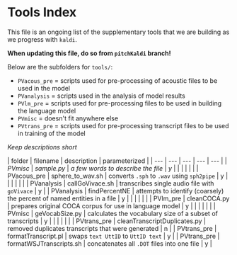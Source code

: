# Tools Index

This file is an ongoing list of the supplementary tools that we are building as we progress with `kaldi`.
 
**When updating this file, do so from `pitchKaldi` branch!**

Below are the subfolders for `tools/`:

- `PVacous_pre` = scripts used for pre-processing of acoustic files to be used in the model
- `PVanalysis` = scripts used in the analysis of model results
- `PVlm_pre` = scripts used for pre-processing files to be used in building the language model
- `PVmisc` = doesn't fit anywhere else
- `PVtrans_pre` = scripts used for pre-processing transcript files to be used in training of the model 

*Keep descriptions short*

| folder | filename | description | parameterized | 
| --- | --- | --- | --- | --- |
| *PVmisc* | *sample.py* | *a few words to describe the file* | *y* |
| | | | | <!--- keeps a blank line between folder types -->
| PVacous_pre | sphere_to_wav.sh | converts `.sph` to `.wav` using `sph2pipe` | y |
| | | | | <!--- keeps a blank line between folder types -->
| PVanalysis | callGoVivace.sh | transcribes single audio file with `goVivace` | y |
| PVanalysis | findPercentNE | attempts to identify (coarsely) the percent of named entities in a file | y |
| | | | | <!--- keeps a blank line between folder types -->
| PVlm_pre | cleanCOCA.py | prepares original COCA corpus for use in language model | y |
| | | | | <!--- keeps a blank line between folder types -->
| PVmisc | geVocabSize.py | calculates the vocabulary size of a subset of transcripts | y | 
| | | | | <!--- keeps a blank line between folder types -->
| PVtrans_pre | cleanTranscriptDuplicates.py | removed duplicates transcripts that were generated | n |
| PVtrans_pre | formatTranscript.pl | swaps `text UttID` to `UttID text` | y | 
| PVtrans_pre | formatWSJTranscripts.sh | concatenates all `.DOT` files into one file | y |
